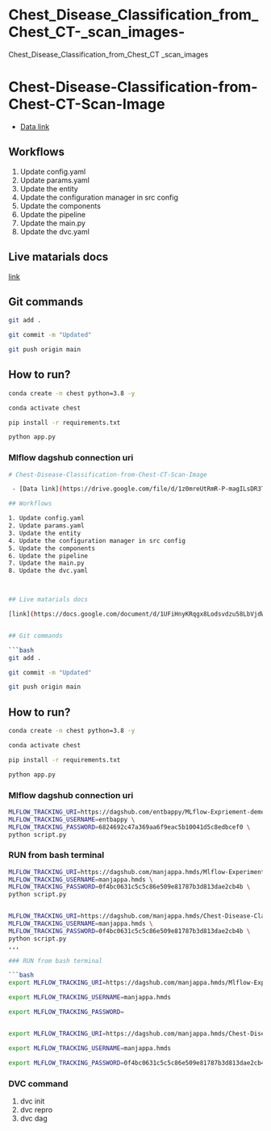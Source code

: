 # Chest_Disease_Classification_from_Chest_CT-_scan_images-
Chest_Disease_Classification_from_Chest_CT _scan_images 

# Chest-Disease-Classification-from-Chest-CT-Scan-Image

 - [Data link](https://drive.google.com/file/d/1z0mreUtRmR-P-magILsDR3T7M6IkGXtY/view?usp=sharing)

## Workflows

1. Update config.yaml
2. Update params.yaml
3. Update the entity
4. Update the configuration manager in src config
5. Update the components
6. Update the pipeline 
7. Update the main.py
8. Update the dvc.yaml 



## Live matarials docs

[link](https://docs.google.com/document/d/1UFiHnyKRqgx8Lodsvdzu58LbVjdWHNf-uab2WmhE0A4/edit?usp=sharing)


## Git commands

```bash
git add .

git commit -m "Updated"

git push origin main
```

## How to run?

```bash
conda create -n chest python=3.8 -y
```

```bash
conda activate chest
```

```bash
pip install -r requirements.txt
```

```bash
python app.py
```

### Mlflow dagshub connection uri

```bash
# Chest-Disease-Classification-from-Chest-CT-Scan-Image

 - [Data link](https://drive.google.com/file/d/1z0mreUtRmR-P-magILsDR3T7M6IkGXtY/view?usp=sharing)

## Workflows

1. Update config.yaml
2. Update params.yaml
3. Update the entity
4. Update the configuration manager in src config
5. Update the components
6. Update the pipeline 
7. Update the main.py
8. Update the dvc.yaml 



## Live matarials docs

[link](https://docs.google.com/document/d/1UFiHnyKRqgx8Lodsvdzu58LbVjdWHNf-uab2WmhE0A4/edit?usp=sharing)


## Git commands

```bash
git add .

git commit -m "Updated"

git push origin main
```

## How to run?

```bash
conda create -n chest python=3.8 -y
```

```bash
conda activate chest
```

```bash
pip install -r requirements.txt
```

```bash
python app.py
```

### Mlflow dagshub connection uri

```bash
MLFLOW_TRACKING_URI=https://dagshub.com/entbappy/MLflow-Expriement-demo.mlflow \
MLFLOW_TRACKING_USERNAME=entbappy \
MLFLOW_TRACKING_PASSWORD=6824692c47a369aa6f9eac5b10041d5c8edbcef0 \
python script.py
```


### RUN from bash terminal

```bash
MLFLOW_TRACKING_URI=https://dagshub.com/manjappa.hmds/Mlflow-Experiment-Demo.mlflow \
MLFLOW_TRACKING_USERNAME=manjappa.hmds \
MLFLOW_TRACKING_PASSWORD=0f4bc0631c5c5c86e509e81787b3d813dae2cb4b \
python script.py


MLFLOW_TRACKING_URI=https://dagshub.com/manjappa.hmds/Chest-Disease-Classification-from-Chest-CT-scan-images.mlflow \
MLFLOW_TRACKING_USERNAME=manjappa.hmds \
MLFLOW_TRACKING_PASSWORD=0f4bc0631c5c5c86e509e81787b3d813dae2cb4b \
python script.py
,,,

### RUN from bash terminal

```bash
export MLFLOW_TRACKING_URI=https://dagshub.com/manjappa.hmds/Mlflow-Experiment-Demo.mlflow

export MLFLOW_TRACKING_USERNAME=manjappa.hmds

export MLFLOW_TRACKING_PASSWORD=


export MLFLOW_TRACKING_URI=https://dagshub.com/manjappa.hmds/Chest-Disease-Classification-from-Chest-CT-scan-images.mlflow

export MLFLOW_TRACKING_USERNAME=manjappa.hmds

export MLFLOW_TRACKING_PASSWORD=0f4bc0631c5c5c86e509e81787b3d813dae2cb4b

```

### DVC command
1. dvc init
2. dvc repro
3. dvc dag